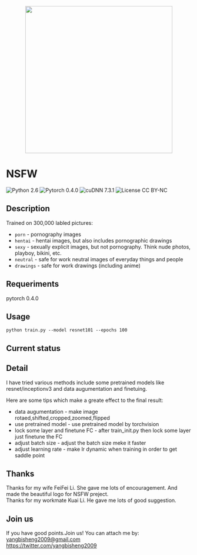 <div align=center>
  <img width=400 src="https://github.com/yangbisheng2009/nsfw-resnet/blob/master/image/nsfw-logo.jpg" >
</div>

# NSFW

![Python 2.6](https://img.shields.io/badge/python-2.7-green.svg?style=plastic)
![Pytorch 0.4.0](https://img.shields.io/badge/pytorch-0.4.0-green.svg?style=plastic)
![cuDNN 7.3.1](https://img.shields.io/badge/cudnn-7.3.1-green.svg?style=plastic)
![License CC BY-NC](https://img.shields.io/badge/license-CC_BY--NC-green.svg?style=plastic)

## Description

Trained on 300,000 labled pictures:

- `porn` - pornography images
- `hentai` - hentai images, but also includes pornographic drawings
- `sexy` - sexually explicit images, but not pornography. Think nude photos, playboy, bikini, etc.
- `neutral` - safe for work neutral images of everyday things and people
- `drawings` - safe for work drawings (including anime)

## Requeriments

pytorch 0.4.0

## Usage

```shell
python train.py --model resnet101 --epochs 100

```

## Current status

## Detail

I have tried various methods include some pretrained models like resnet/inceptionv3 and data augumentation and finetuing.

Here are some tips which make a greate effect to the final result:

- data augumentation - make image rotaed,shifted,cropped,zoomed,flipped
- use pretrained model - use pretrained model by torchvision
- lock some layer and finetune FC - after train_init.py then lock some layer just finetune the FC
- adjust batch size - adjust the batch size meke it faster
- adjust learning rate - make lr dynamic when training in order to get saddle point

## Thanks
Thanks for my wife FeiFei Li. She gave me lots of encouragement. And made the beautiful logo for NSFW preject.  
Thanks for my workmate Kuai Li. He gave me lots of good suggestion.

## Join us
If you have good points.Join us!
You can attach me by:  
yangbisheng2009@gmail.com  
https://twitter.com/yangbisheng2009